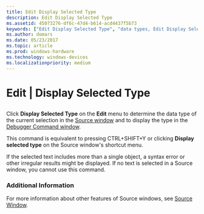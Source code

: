 ```yaml
---
title: Edit Display Selected Type
description: Edit Display Selected Type
ms.assetid: 45073276-df6c-47d4-b614-acd4437f5b73
keywords: ["Edit Display Selected Type", "data types, Edit Display Selected Type"]
ms.author: domars
ms.date: 05/23/2017
ms.topic: article
ms.prod: windows-hardware
ms.technology: windows-devices
ms.localizationpriority: medium
---
```


# Edit | Display Selected Type


## <span id="ddk_edit_display_selected_type_dbg"></span><span id="DDK_EDIT_DISPLAY_SELECTED_TYPE_DBG"></span>


Click **Display Selected Type** on the **Edit** menu to determine the data type of the current selection in the [Source window](source-window.md) and to display the type in the [Debugger Command window](debugger-command-window.md).

This command is equivalent to pressing CTRL+SHIFT+Y or clicking **Display selected type** on the Source window's shortcut menu.

If the selected text includes more than a single object, a syntax error or other irregular results might be displayed. If no text is selected in a Source window, you cannot use this command.

### <span id="additional_information"></span><span id="ADDITIONAL_INFORMATION"></span>Additional Information

For more information about other features of Source windows, see [Source Window](source-window.md).

 

 





